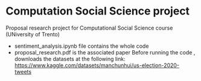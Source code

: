 # Computation Social Science project

Proposal research project for Computational Social Science course (UNiversity of Trento)
- sentiment_analysis.ipynb file contains the whole code
- proposal_research.pdf is the associated paper
 Before running the code , downloads the datasets at the following link: https://www.kaggle.com/datasets/manchunhui/us-election-2020-tweets
